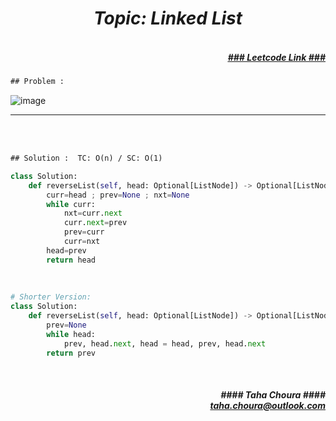 <h1 align="center";"><em> Topic: Linked List</em></h1>
<h5 align="right"> <br/><a align="right" width="80" href="https://leetcode.com/problems/reverse-linked-list/" target="_blank"><ins>### Leetcode Link ###</ins></a></h5>     
                                                                                                                                 
```diff
## Problem : 
```
                                                                                                                    
![image](https://user-images.githubusercontent.com/11164303/169685382-23512e73-3846-4b43-9805-3af3ca921de4.png)

-------                    

<br/><br/>
                    
```diff
## Solution :  TC: O(n) / SC: O(1)
```                           
```python
class Solution:
    def reverseList(self, head: Optional[ListNode]) -> Optional[ListNode]:
        curr=head ; prev=None ; nxt=None 
        while curr: 
            nxt=curr.next
            curr.next=prev
            prev=curr
            curr=nxt
        head=prev
        return head
                                                                                                                             
                                                                                                                             
                                                                                                                             
# Shorter Version: 
class Solution:                                                                                                                            class Solution:
    def reverseList(self, head: Optional[ListNode]) -> Optional[ListNode]:
        prev=None
        while head: 
            prev, head.next, head = head, prev, head.next
        return prev
```
<br/>            
<h5 align="right" margin-right:12px>#### Taha Choura ####<br/><a align="right" width="70" href="#">taha.choura@outlook.com</a></h5> 
             
